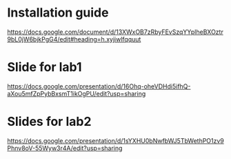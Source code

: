 # Installation guide
https://docs.google.com/document/d/13XWxOB7zRbyFEvSzqYYplheBXOztr9bL0jW6bjkPgG4/edit#heading=h.xyjiwlfqquut

# Slide for lab1
https://docs.google.com/presentation/d/16Ohq-oheVDHdi5ifhQ-aXou5mfZpPybBxsmT1ikOgPU/edit?usp=sharing

# Slides for lab2
https://docs.google.com/presentation/d/1sYXHU0bNwfbWJ5TbWethPO1zv9Phnv8oV-55Wyw3r4A/edit?usp=sharing
